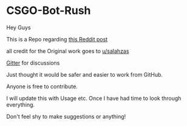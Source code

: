 # CSGO-Bot-Rush

Hey Guys

This is a Repo regarding [this Reddit post](https://www.reddit.com/r/GlobalOffensive/comments/5vj0kt/shut_down_a_rush_training_script/)

all credit for the Original work goes to [u/salahzas](https://www.reddit.com/user/salahzas)

[Gitter](https://github.com/KeananFlowerday/CSGO-Bot-Rush) for discussions

Just thought it would be safer and easier to work from GitHub.

Anyone is free to contribute.

I will update this with Usage etc. Once I have had time to look through everything.

Don't feel shy to make suggestions or anything!
